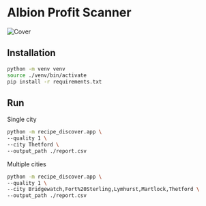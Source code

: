 # Albion Profit Scanner

![Cover](./images/giphy.gif)


## Installation

```bash
python -m venv venv
source ./venv/bin/activate
pip install -r requirements.txt
```

## Run


Single city
```bash
python -m recipe_discover.app \
--quality 1 \
--city Thetford \
--output_path ./report.csv
```

Multiple cities
```bash
python -m recipe_discover.app \
--quality 1 \
--city Bridgewatch,Fort%20Sterling,Lymhurst,Martlock,Thetford \
--output_path ./report.csv
```